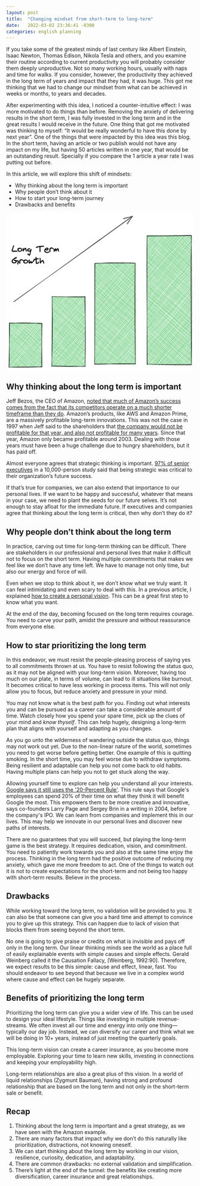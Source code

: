 ```yaml
---
layout: post
title:  "Changing mindset from short-term to long-term"
date:   2022-03-02 23:36:41 -0300
categories: english planning
---
```


If you take some of the greatest minds of last century like Albert Einstein, Isaac Newton, Thomas Edison, Nikola Tesla and others, and you examine their routine according to current productivity you will probably consider them deeply unproductive. Not so many working hours, usually with naps and time for walks. If you consider, however, the productivity they achieved in the long term of years and impact that they had, it was huge. This got me thinking that we had to change our mindset from what can be achieved in weeks or months, to years and decades. 

After experimenting with this idea, I noticed a counter-intuitive effect: I was more motivated to do things than before. Removing the anxiety of delivering results in the short term, I was fully invested in the long term and in the great results I would receive in the future. One thing that got me motivated was thinking to myself: “It would be really wonderful to have this done by next year”. One of the things that were impacted by this idea was this blog. In the short term, having an article or two publish would not have any impact on my life, but having 50 articles written in one year, that would be an outstanding result. Specially if you compare the 1 article a year rate I was putting out before.

In this article, we will explore this shift of mindsets:
- Why thinking about the long term is important
- Why people don’t think about it
- How to start your long-term journey
- Drawbacks and benefits

![Long Term Growth](/assets/long_term_growth.png)


## Why thinking about the long term is important

Jeff Bezos, the CEO of Amazon, [noted that much of Amazon’s success comes from the fact that its competitors operate on a much shorter timeframe than they do](https://www.wired.com/2011/11/ff_bezos/). Amazon’s products, like AWS and Amazon Prime, are a massively profitable long-term innovations. This was not the case in 1997 when Jeff said to the shareholders that [the company would not be profitable for that year, and also not profitable for many years](https://amzn.to/2OimoYn). Since that year, Amazon only became profitable around 2003. Dealing with those years must have been a huge challenge due to hungry shareholders, but it has paid off.

Almost everyone agrees that strategic thinking is important. [97% of senior executives](https://hbr.org/2014/02/develop-strategic-thinkers-throughout-your-organization) in a 10,000-person study said that being strategic was critical to their organization’s future success.

If that’s true for companies, we can also extend that importance to our personal lives. If we want to be happy and successful, whatever that means in your case, we need to plant the seeds for our future selves. It’s not enough to stay afloat for the immediate future. If executives and companies agree that thinking about the long term is critical, then why don’t they do it?

## Why people don’t think about the long term

In practice, carving out time for long-term thinking can be difficult. There are stakeholders in our professional and personal lives that make it difficult not to focus on the short term. Having multiple commitments that makes we feel like we don’t have any time left. We have to manage not only time, but also our energy and force of will.

Even when we stop to think about it, we don’t know what we truly want. It can feel intimidating and even scary to deal with this. In a previous article, I explained [how to create a personal vision](/english/planning/personal-vision/). This can be a great first step to know what you want.

At the end of the day, becoming focused on the long term requires courage. You need to carve your path, amidst the pressure and without reassurance from everyone else.

## How to star prioritizing the long term

In this endeavor, we must resist the people-pleasing process of saying yes to all commitments thrown at us. You have to resist following the status quo, as it may not be aligned with your long-term vision. Moreover, having too much on our plate, in terms of volume, can lead to ill situations like burnout. It becomes critical to have less working in process items. This will not only allow you to focus, but reduce anxiety and pressure in your mind.

You may not know what is the best path for you. Finding out what interests you and can be pursued as a career can take a considerable amount of time. Watch closely how you spend your spare time, pick up the clues of your mind and _know thyself_. This can help hugely, designing a long-term plan that aligns with yourself and adapting as you changes.
 
As you go unto the wilderness of wandering outside the status quo, things may not work out yet. Due to the non-linear nature of the world, sometimes you need to get worse before getting better. One example of this is quitting smoking. In the short time, you may feel worse due to withdraw symptoms. Being resilient and adaptable can help you not come back to old habits. Having multiple plans can help you not to get stuck along the way.

Allowing yourself time to explore can help you understand all your interests. [Google says it still uses the '20-Percent Rule'](https://www.inc.com/bill-murphy-jr/google-says-it-still-uses-20-percent-rule-you-should-totally-copy-it.html). This rule says that Google's employees can spend 20% of their time on what they think it will benefit Google the most. This empowers them to be more creative and innovative, says co-founders Larry Page and Sergey Brin in a writing in 2004, before the company's IPO. We can learn from companies and implement this in our lives. This may help we innovate in our personal lives and discover new paths of interests.

There are no guarantees that you will succeed, but playing the long-term game is the best strategy. It requires dedication, vision, and commitment. You need to patiently work towards you and also at the same time enjoy the process. Thinking in the long term had the positive outcome of reducing my anxiety, which gave me more freedom to act. One of the things to watch out it is not to create expectations for the short-term and not being too happy with short-term results. Believe in the process. 

## Drawbacks 

While working toward the long term, no validation will be provided to you. It can also be that someone can give you a hard time and attempt to convince you to give up this strategy. This can happen due to lack of vision that blocks them from seeing beyond the short term.

No one is going to give praise or credits on what is invisible and pays off only in the long term. Our linear thinking minds see the world as a place full of easily explainable events with simple causes and simple effects. Gerald Weinberg called it the Causation Fallacy, [Weinberg, 1992:90]. Therefore, we expect results to be this simple: cause and effect, linear, fast. You should endeavor to see beyond that because we live in a complex world where cause and effect can be hugely separate.

## Benefits of prioritizing the long term

Prioritizing the long term can give you a wider view of life. This can be used to design your ideal lifestyle. Things like investing in multiple revenue-streams. We often invest all our time and energy into only one thing—typically our day job. Instead, we can diversify our career and think what we will be doing in 10+ years, instead of just meeting the quarterly goals.

This long-term vision can create a career insurance, as you become more employable. Exploring your time to learn new skills, investing in connections and keeping your employability high.

Long-term relationships are also a great plus of this vision. In a world of liquid relationships (Zygmunt Bauman), having strong and profound relationship that are based on the long term and not only in the short-term sale or benefit. 

## Recap

1. Thinking about the long term is important and a great strategy, as we have seen with the Amazon example.
2. There are many factors that impact why we don’t do this naturally like prioritization, distractions, not knowing oneself.
3. We can start thinking about the long term by working in our vision, resilience, curiosity, dedication, and adaptability.
4. There are common drawbacks: no external validation and simplification.
5. There’s light at the end of the tunnel: the benefits like creating more diversification, career insurance and great relationships. 